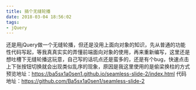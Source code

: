 ```yaml
---
title: 搞个无缝轮播
date: 2018-03-04 18:56:02
tags:
- jQuery
---
```

还是用jQuery做一个无缝轮播，但还是没用上面向对象的知识，先从普通的功能性代码写起，等我真真实实的弄懂前端面向对象的使用，再来重新编写，这里还是想吐槽下无缝轮播这玩意，自己写的话坑点还是蛮多的，还是有个bug，快速点击上下张按钮切换就会出现类似乱序的现象，原因是我这里使用的是偷梁换柱的方式
预览地址：https://ba5sx1a0sen1.github.io/seamless-slide-2/index.html
代码地址：https://github.com/Ba5sx1a0sen1/seamless-slide-2
